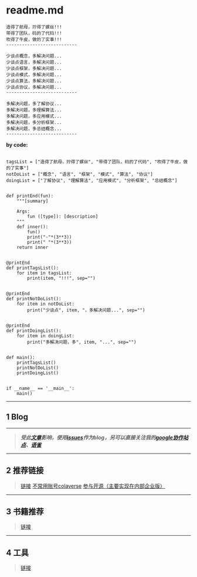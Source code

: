 #  readme.md
```
造得了航母，拧得了螺丝!!!
带得了团队，码的了代码!!!
吹得了牛皮，做的了实事!!!
---------------------------
                           
少谈点概念，多解决问题...
少谈点语言，多解决问题...
少谈点框架，多解决问题...
少谈点模式，多解决问题...
少谈点算法，多解决问题...
少谈点协议，多解决问题...
---------------------------
                           
多解决问题，多了解协议...
多解决问题，多理解算法...
多解决问题，多应用模式...
多解决问题，多分析框架...
多解决问题，多总结概念...
---------------------------
```
**by code:**
```

tagsList = ["造得了航母，拧得了螺丝", "带得了团队，码的了代码", "吹得了牛皮，做的了实事"]
notDoList = ["概念", "语言", "框架", "模式", "算法", "协议"]
doingList = ["了解协议", "理解算法", "应用模式", "分析框架", "总结概念"]


def printEnd(fun):
    """[summary]

    Args:
        fun ([type]): [description]
    """
    def inner():
        fun()
        print("-"*(3**3))
        print(" "*(3**3))
    return inner


@printEnd
def printTagsList():
    for item in tagsList:
        print(item, "!!!", sep="")


@printEnd
def printNotDoList():
    for item in notDoList:
        print("少谈点", item, "，多解决问题...", sep="")


@printEnd
def printDoingList():
    for item in doingList:
        print("多解决问题，多", item, "...", sep="")


def main():
    printTagsList()
    printNotDoList()
    printDoingList()


if __name__ == '__main__':
    main()

```


-----------------------------------------------------------------

<a name="hwy2C"></a>
## 1 Blog

---

> **_受此_**[**_文章_**](https://github.com/rainzhaojy/blogs/issues/1)**_影响，使用_**[**_issues_**](https://github.com/xiaonaoer/xiaonaoer.github.io/issues)**_作为blog，另可以直接关注我的[google协作站点](https://sites.google.com/view/big-ears-cat/home)、[语雀](https://www.yuque.com/zhaijf1992)_**


---

<a name="fvcR9"></a>
## 2 推荐链接
> [链接](https://github.com/xiaonaoer/xiaonaoer.github.io/blob/master/referral_links.md)
> [不常用账号colaverse](https://github.com/colaverse)
> [参与开源（主要实现在内部企业版）](https://github.com/SharpAI/DeepCamera/commits?author=colaverse)


---

<a name="YxIXb"></a>
## 3 书籍推荐
> [链接](https://github.com/xiaonaoer/xiaonaoer.github.io/blob/master/books.md)


---

<a name="9lCv2"></a>
## 4 工具
> [链接](https://github.com/xiaonaoer/xiaonaoer.github.io/blob/master/tools.md)



